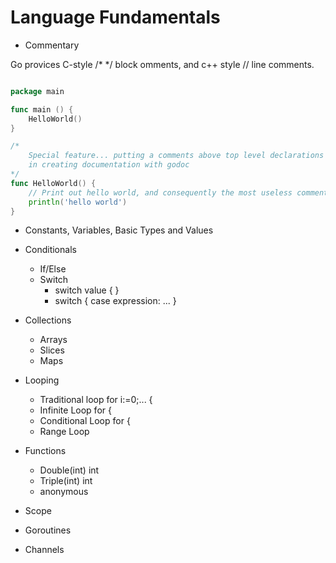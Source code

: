 # Language Fundamentals

* Commentary

Go provices C-style /* */ block omments, and c++ style // line comments.

```go

package main

func main () {
	HelloWorld()
}

/*
	Special feature... putting a comments above top level declarations will be used 
	in creating documentation with godoc
*/
func HelloWorld() {
	// Print out hello world, and consequently the most useless comment ever made.
	println('hello world')
}
```

* Constants, Variables, Basic Types and Values

* Conditionals
  * If/Else
  * Switch
    * switch value { }
    * switch { case expression: ... }

* Collections
  * Arrays
  * Slices
  * Maps

* Looping
  * Traditional loop for i:=0;... {
  * Infinite Loop for {
  * Conditional Loop for <bool> {
  * Range Loop

* Functions
  * Double(int) int
  * Triple(int) int
  * anonymous

* Scope

* Goroutines

* Channels
